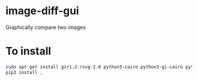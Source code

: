 # image-diff-gui
Graphically compare two images

# To install

```sh
sudo apt-get install gir1.2-rsvg-2.0 python3-cairo python3-gi-cairo python3-gi libcairo2-dev gir1.2-gtk-3.0 libgirepository1.0-dev python3-pil python3-pil.imagetk
pip3 install .
```
